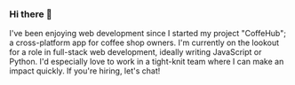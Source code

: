 ### Hi there 👋




I've been enjoying web development since I started my project "CoffeHub"; a cross-platform app for coffee shop owners. 
I'm currently on the lookout for a role in full-stack web development, ideally writing JavaScript or Python. I'd especially love to work in a tight-knit team where I can make an impact quickly. If you're hiring, let's chat!

